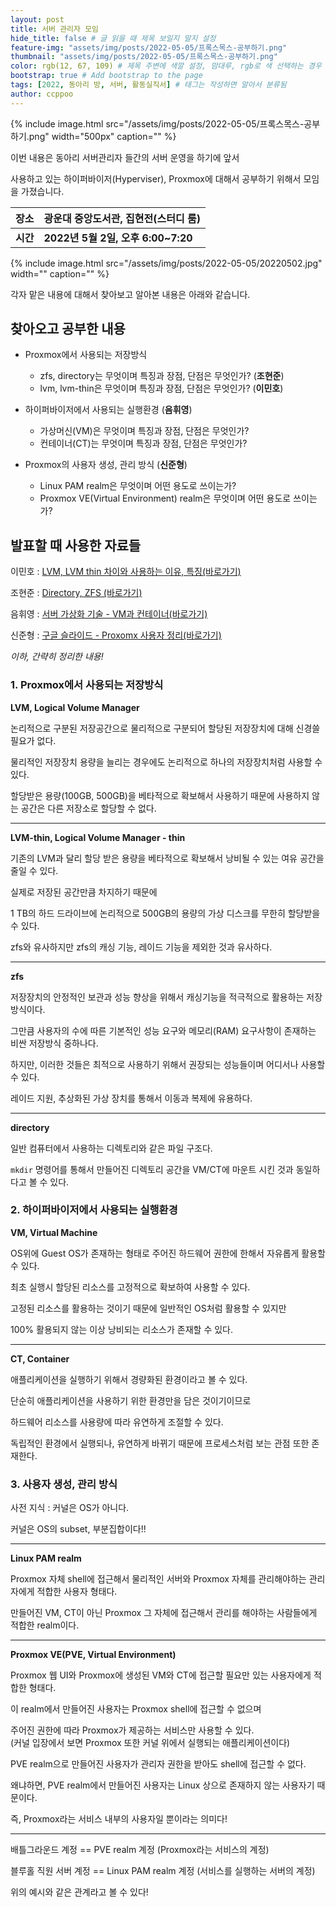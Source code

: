 ```yaml
---
layout: post
title: 서버 관리자 모임
hide_title: false # 글 읽을 때 제목 보일지 말지 설정
feature-img: "assets/img/posts/2022-05-05/프록스목스-공부하기.png"
thumbnail: "assets/img/posts/2022-05-05/프록스목스-공부하기.png"
color: rgb(12, 67, 109) # 제목 주변에 색깔 설정, 맘대루, rgb로 색 선택하는 경우 --> rgb(123, 123, 13)
bootstrap: true # Add bootstrap to the page
tags: [2022, 동아리 방, 서버, 활동실직서] # 태그는 작성하면 알아서 분류됨
author: ccppoo
---
```


{% include image.html src="/assets/img/posts/2022-05-05/프록스목스-공부하기.png" width="500px" caption="" %}

이번 내용은 동아리 서버관리자 들간의 서버 운영을 하기에 앞서

사용하고 있는 하이퍼바이저(Hyperviser), Proxmox에 대해서 공부하기 위해서 모임을 가졌습니다.

| 장소     | 광운대 중앙도서관, 집현전(스터디 룸) |
| -------- | ------------------------------------ |
| **시간** | **2022년 5월 2일, 오후 6:00\~7:20**  |

{% include image.html src="/assets/img/posts/2022-05-05/20220502.jpg" width="" caption="" %}

각자 맡은 내용에 대해서 찾아보고 알아본 내용은 아래와 같습니다.

## 찾아오고 공부한 내용

-   Proxmox에서 사용되는 저장방식

    -   zfs, directory는 무엇이며 특징과 장점, 단점은 무엇인가? (**조현준**)
    -   lvm, lvm-thin은 무엇이며 특징과 장점, 단점은 무엇인가? (**이민호**)

-   하이퍼바이저에서 사용되는 실행환경 (**음휘영**)

    -   가상머신(VM)은 무엇이며 특징과 장점, 단점은 무엇인가?
    -   컨테이너(CT)는 무엇이며 특징과 장점, 단점은 무엇인가?

-   Proxmox의 사용자 생성, 관리 방식 (**신준형**)
    -   Linux PAM realm은 무엇이며 어떤 용도로 쓰이는가?
    -   Proxmox VE(Virtual Environment) realm은 무엇이며 어떤 용도로 쓰이는가?

## 발표할 때 사용한 자료들

이민호 : [LVM, LVM thin 차이와 사용하는 이유, 특징\(바로가기\)](https://docs.google.com/presentation/d/1ojQV3Q5lsjPtU0ex82wEOOU58ChUYSTGpusu3UqDTVc/edit#slide=id.p)

조현준 : [Directory, ZFS \(바로가기\)](https://magical-fluorine-7a0.notion.site/Proxmox-0a067bac5abf4e3ca3d9936cbd398f9b)

음휘영 : [서버 가상화 기술 - VM과 컨테이너\(바로가기\)](https://lavender-cartwheel-279.notion.site/k-net-server-69f83a7c4a3640ca91e8bc7bce28fbf9)

신준형 : [구글 슬라이드 - Proxomx 사용자 정리\(바로가기\)](https://docs.google.com/presentation/d/1APWc8Hnt-Y_rpln81VBpqoEzYn5xYabeKURTMS2Ocvs/edit?usp=sharing)

_이하, 간략히 정리한 내용!_

### 1. Proxmox에서 사용되는 저장방식

**LVM, Logical Volume Manager**

논리적으로 구분된 저장공간으로 물리적으로 구분되어 할당된 저장장치에 대해 신경쓸 필요가 없다.

물리적인 저장장치 용량을 늘리는 경우에도 논리적으로 하나의 저장장치처럼 사용할 수 있다.

할당받은 용량(100GB, 500GB)을 베타적으로 확보해서 사용하기 때문에 사용하지 않는 공간은 다른 저장소로 할당할 수 없다.

---

**LVM-thin, Logical Volume Manager - thin**

기존의 LVM과 달리 할당 받은 용량을 베타적으로 확보해서 낭비될 수 있는 여유 공간을 줄일 수 있다.

실제로 저장된 공간만큼 차지하기 때문에

1 TB의 하드 드라이브에 논리적으로 500GB의 용량의 가상 디스크를 무한히 할당받을 수 있다.

zfs와 유사하지만 zfs의 캐싱 기능, 레이드 기능을 제외한 것과 유사하다.

---

**zfs**

저장장치의 안정적인 보관과 성능 향상을 위해서 캐싱기능을 적극적으로 활용하는 저장방식이다.

그만큼 사용자의 수에 따른 기본적인 성능 요구와 메모리(RAM) 요구사항이 존재하는 비싼 저장방식 중하나다.

하지만, 이러한 것들은 최적으로 사용하기 위해서 권장되는 성능들이며 어디서나 사용할 수 있다.

레이드 지원, 추상화된 가상 장치를 통해서 이동과 복제에 유용하다.

---

**directory**

일반 컴퓨터에서 사용하는 디렉토리와 같은 파일 구조다.

`mkdir` 명령어를 통해서 만들어진 디렉토리 공간을 VM/CT에 마운트 시킨 것과 동일하다고 볼 수 있다.

### 2. 하이퍼바이저에서 사용되는 실행환경

**VM, Virtual Machine**

OS위에 Guest OS가 존재하는 형태로 주어진 하드웨어 권한에 한해서 자유롭게 활용할 수 있다.

최초 실행시 할당된 리소스를 고정적으로 확보하여 사용할 수 있다.

고정된 리소스를 활용하는 것이기 때문에 일반적인 OS처럼 활용할 수 있지만

100% 활용되지 않는 이상 낭비되는 리소스가 존재할 수 있다.

---

**CT, Container**

애플리케이션을 실행하기 위해서 경량화된 환경이라고 볼 수 있다.

단순히 애플리케이션을 사용하기 위한 환경만을 담은 것이기이므로

하드웨어 리소스를 사용량에 따라 유연하게 조절할 수 있다.

독립적인 환경에서 실행되나, 유연하게 바뀌기 때문에 프로세스처럼 보는 관점 또한 존재한다.

### 3. 사용자 생성, 관리 방식

사전 지식 : 커널은 OS가 아니다.

커널은 OS의 subset, 부분집합이다!!

---

**Linux PAM realm**

Proxmox 자체 shell에 접근해서 물리적인 서버와 Proxmox 자체를 관리해야하는 관리자에게 적합한 사용자 형태다.

만들어진 VM, CT이 아닌 Proxmox 그 자체에 접근해서 관리를 해야하는 사람들에게 적합한 realm이다.

---

**Proxmox VE(PVE, Virtual Environment)**

Proxmox 웹 UI와 Proxmox에 생성된 VM와 CT에 접근할 필요만 있는 사용자에게 적합한 형태다.

이 realm에서 만들어진 사용자는 Proxmox shell에 접근할 수 없으며

주어진 권한에 따라 Proxmox가 제공하는 서비스만 사용할 수 있다.<br>
(커널 입장에서 보면 Proxmox 또한 커널 위에서 실행되는 애플리케이션이다)

PVE realm으로 만들어진 사용자가 관리자 권한을 받아도 shell에 접근할 수 없다.

왜냐하면, PVE realm에서 만들어진 사용자는 Linux 상으로 존재하지 않는 사용자기 때문이다.

즉, Proxmox라는 서비스 내부의 사용자일 뿐이라는 의미다!

---

배틀그라운드 계정 == PVE realm 계정 (Proxmox라는 서비스의 계정)

블루홀 직원 서버 계정 == Linux PAM realm 계정 (서비스를 실행하는 서버의 계정)

위의 예시와 같은 관계라고 볼 수 있다!
